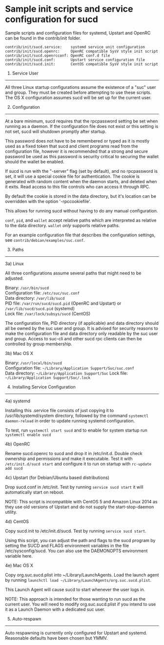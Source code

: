 Sample init scripts and service configuration for sucd
==========================================================

Sample scripts and configuration files for systemd, Upstart and OpenRC
can be found in the contrib/init folder.

    contrib/init/sucd.service:    systemd service unit configuration
    contrib/init/sucd.openrc:     OpenRC compatible SysV style init script
    contrib/init/sucd.openrcconf: OpenRC conf.d file
    contrib/init/sucd.conf:       Upstart service configuration file
    contrib/init/sucd.init:       CentOS compatible SysV style init script

1. Service User
---------------------------------

All three Linux startup configurations assume the existence of a "suc" user
and group.  They must be created before attempting to use these scripts.
The OS X configuration assumes sucd will be set up for the current user.

2. Configuration
---------------------------------

At a bare minimum, sucd requires that the rpcpassword setting be set
when running as a daemon.  If the configuration file does not exist or this
setting is not set, sucd will shutdown promptly after startup.

This password does not have to be remembered or typed as it is mostly used
as a fixed token that sucd and client programs read from the configuration
file, however it is recommended that a strong and secure password be used
as this password is security critical to securing the wallet should the
wallet be enabled.

If sucd is run with the "-server" flag (set by default), and no rpcpassword is set,
it will use a special cookie file for authentication. The cookie is generated with random
content when the daemon starts, and deleted when it exits. Read access to this file
controls who can access it through RPC.

By default the cookie is stored in the data directory, but it's location can be overridden
with the option '-rpccookiefile'.

This allows for running sucd without having to do any manual configuration.

`conf`, `pid`, and `wallet` accept relative paths which are interpreted as
relative to the data directory. `wallet` *only* supports relative paths.

For an example configuration file that describes the configuration settings,
see `contrib/debian/examples/suc.conf`.

3. Paths
---------------------------------

3a) Linux

All three configurations assume several paths that might need to be adjusted.

Binary:              `/usr/bin/sucd`  
Configuration file:  `/etc/suc/suc.conf`  
Data directory:      `/var/lib/sucd`  
PID file:            `/var/run/sucd/sucd.pid` (OpenRC and Upstart) or `/var/lib/sucd/sucd.pid` (systemd)  
Lock file:           `/var/lock/subsys/sucd` (CentOS)  

The configuration file, PID directory (if applicable) and data directory
should all be owned by the suc user and group.  It is advised for security
reasons to make the configuration file and data directory only readable by the
suc user and group.  Access to suc-cli and other sucd rpc clients
can then be controlled by group membership.

3b) Mac OS X

Binary:              `/usr/local/bin/sucd`  
Configuration file:  `~/Library/Application Support/Suc/suc.conf`  
Data directory:      `~/Library/Application Support/Suc`
Lock file:           `~/Library/Application Support/Suc/.lock`

4. Installing Service Configuration
-----------------------------------

4a) systemd

Installing this .service file consists of just copying it to
/usr/lib/systemd/system directory, followed by the command
`systemctl daemon-reload` in order to update running systemd configuration.

To test, run `systemctl start sucd` and to enable for system startup run
`systemctl enable sucd`

4b) OpenRC

Rename sucd.openrc to sucd and drop it in /etc/init.d.  Double
check ownership and permissions and make it executable.  Test it with
`/etc/init.d/sucd start` and configure it to run on startup with
`rc-update add sucd`

4c) Upstart (for Debian/Ubuntu based distributions)

Drop sucd.conf in /etc/init.  Test by running `service sucd start`
it will automatically start on reboot.

NOTE: This script is incompatible with CentOS 5 and Amazon Linux 2014 as they
use old versions of Upstart and do not supply the start-stop-daemon utility.

4d) CentOS

Copy sucd.init to /etc/init.d/sucd. Test by running `service sucd start`.

Using this script, you can adjust the path and flags to the sucd program by
setting the SUCD and FLAGS environment variables in the file
/etc/sysconfig/sucd. You can also use the DAEMONOPTS environment variable here.

4e) Mac OS X

Copy org.suc.sucd.plist into ~/Library/LaunchAgents. Load the launch agent by
running `launchctl load ~/Library/LaunchAgents/org.suc.sucd.plist`.

This Launch Agent will cause sucd to start whenever the user logs in.

NOTE: This approach is intended for those wanting to run sucd as the current user.
You will need to modify org.suc.sucd.plist if you intend to use it as a
Launch Daemon with a dedicated suc user.

5. Auto-respawn
-----------------------------------

Auto respawning is currently only configured for Upstart and systemd.
Reasonable defaults have been chosen but YMMV.
